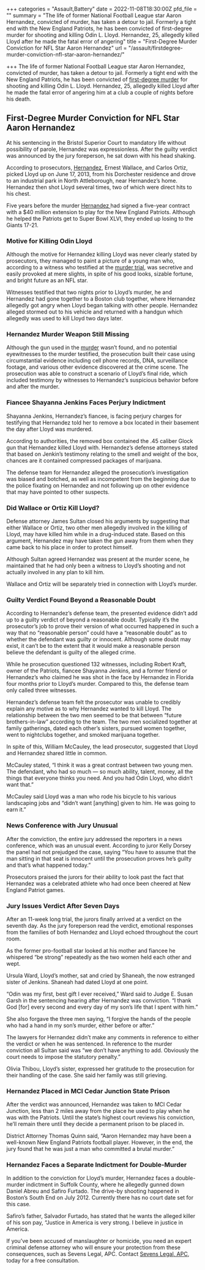 +++
categories = "Assault,Battery"
date = 2022-11-08T18:30:00Z
pfd_file = ""
summary = "The life of former National Football League star Aaron Hernandez, convicted of murder, has taken a detour to jail. Formerly a tight end with the New England Patriots, he has been convicted of first-degree murder for shooting and killing Odin L. Lloyd. Hernandez, 25, allegedly killed Lloyd after he made the fatal error of angering"
title = "First-Degree Murder Conviction for NFL Star Aaron Hernandez"
url = "/assault/firstdegree-murder-conviction-nfl-star-aaron-hernandez/"

+++
The life of former National Football League star Aaron Hernandez, convicted of murder, has taken a detour to jail. Formerly a tight end with the New England Patriots, he has been convicted of [first-degree murder](https://www.sevenslegal.com/ "Sevens Legal, APC") for shooting and killing Odin L. Lloyd. Hernandez, 25, allegedly killed Lloyd after he made the fatal error of angering him at a club a couple of nights before his death.

## First-Degree Murder Conviction for NFL Star Aaron Hernandez

At his sentencing in the Bristol Superior Court to mandatory life without possibility of parole, Hernandez was expressionless. After the guilty verdict was announced by the jury foreperson, he sat down with his head shaking.

According to prosecutors, [Hernandez](https://www.sevenslegal.com/ "Sevens Legal, APC"), Ernest Wallace, and Carlos Ortiz, picked Lloyd up on June 17, 2013, from his Dorchester residence and drove to an industrial park in North Attleborough, near Hernandez’s home. Hernandez then shot Lloyd several times, two of which were direct hits to his chest.

Five years before the murder [Hernandez ](https://www.sevenslegal.com/ "Sevens Legal, APC")had signed a five-year contract with a $40 million extension to play for the New England Patriots. Although he helped the Patriots get to Super Bowl XLVI, they ended up losing to the Giants 17-21.

### Motive for Killing Odin Lloyd

Although the motive for Hernandez killing Lloyd was never clearly stated by prosecutors, they managed to paint a picture of a young man who, according to a witness who testified at the [murder trial](https://www.sevenslegal.com/ "Sevens Legal, APC"), was secretive and easily provoked at mere slights, in spite of his good looks, sizable fortune, and bright future as an NFL star.

Witnesses testified that two nights prior to Lloyd’s murder, he and Hernandez had gone together to a Boston club together, where Hernandez allegedly got angry when Lloyd began talking with other people. Hernandez alleged stormed out to his vehicle and returned with a handgun which allegedly was used to kill Lloyd two days later.

### Hernandez Murder Weapon Still Missing

Although the gun used in the [murder](https://www.sevenslegal.com/ "Sevens Legal, APC") wasn’t found, and no potential eyewitnesses to the murder testified, the prosecution built their case using circumstantial evidence including cell phone records, DNA, surveillance footage, and various other evidence discovered at the crime scene. The prosecution was able to construct a scenario of Lloyd’s final ride, which included testimony by witnesses to Hernandez’s suspicious behavior before and after the murder.

### Fiancee Shayanna Jenkins Faces Perjury Indictment

Shayanna Jenkins, Hernandez’s fiancee, is facing perjury charges for testifying that Hernandez told her to remove a box located in their basement the day after Lloyd was murdered.

According to authorities, the removed box contained the .45 caliber Glock gun that Hernandez killed Lloyd with. Hernandez’s defense attorneys stated that based on Jenkin’s testimony relating to the smell and weight of the box, chances are it contained compressed packages of marijuana.

The defense team for Hernandez alleged the prosecution’s investigation was biased and botched, as well as incompetent from the beginning due to the police fixating on Hernandez and not following up on other evidence that may have pointed to other suspects.

### Did Wallace or Ortiz Kill Lloyd?

Defense attorney James Sultan closed his arguments by suggesting that either Wallace or Ortiz, two other men allegedly involved in the killing of Lloyd, may have killed him while in a drug-induced state. Based on this argument, Hernandez may have taken the gun away from them when they came back to his place in order to protect himself.

Although Sultan agreed Hernandez was present at the murder scene, he maintained that he had only been a witness to Lloyd’s shooting and not actually involved in any plan to kill him.

Wallace and Ortiz will be separately tried in connection with Lloyd’s murder.

### Guilty Verdict Found Beyond a Reasonable Doubt

According to Hernandez’s defense team, the presented evidence didn’t add up to a guilty verdict of beyond a reasonable doubt. Typically it’s the prosecutor’s job to prove their version of what occurred happened in such a way that no “reasonable person” could have a “reasonable doubt” as to whether the defendant was guilty or innocent. Although some doubt may exist, it can’t be to the extent that it would make a reasonable person believe the defendant is guilty of the alleged crime.

While he prosecution questioned 132 witnesses, including Robert Kraft, owner of the Patriots, fiancee Shayanna Jenkins, and a former friend or Hernandez’s who claimed he was shot in the face by Hernandez in Florida four months prior to Lloyd’s murder. Compared to this, the defense team only called three witnesses.

Hernandez’s defense team felt the prosecutor was unable to credibly explain any motive as to why Hernandez wanted to kill Lloyd. The relationship between the two men seemed to be that between “future brothers-in-law” according to the team. The two men socialized together at family gatherings, dated each other’s sisters, pursued women together, went to nightclubs together, and smoked marijuana together.

In spite of this, William McCauley, the lead prosecutor, suggested that Lloyd and Hernandez shared little in common.

McCauley stated, “I think it was a great contrast between two young men. The defendant, who had so much — so much ability, talent, money, all the things that everyone thinks you need. And you had Odin Lloyd, who didn’t want that.”

McCauley said Lloyd was a man who rode his bicycle to his various landscaping jobs and “didn’t want \[anything\] given to him. He was going to earn it.”

### News Conference with Jury Unusual

After the conviction, the entire jury addressed the reporters in a news conference, which was an unusual event. According to juror Kelly Dorsey the panel had not prejudged the case, saying “You have to assume that the man sitting in that seat is innocent until the prosecution proves he’s guilty and that’s what happened today.”

Prosecutors praised the jurors for their ability to look past the fact that Hernandez was a celebrated athlete who had once been cheered at New England Patriot games.

### Jury Issues Verdict After Seven Days

After an 11-week long trial, the jurors finally arrived at a verdict on the seventh day. As the jury foreperson read the verdict, emotional responses from the families of both Hernandez and Lloyd echoed throughout the court room.

As the former pro-football star looked at his mother and fiancee he whispered “be strong” repeatedly as the two women held each other and wept.

Ursula Ward, Lloyd’s mother, sat and cried by Shaneah, the now estranged sister of Jenkins. Shaneah had dated Lloyd at one point.

“Odin was my first, best gift I ever received,” Ward said to Judge E. Susan Garsh in the sentencing hearing after Hernandez was conviction. “I thank God \[for\] every second and every day of my son’s life that I spent with him.”

She also forgave the three men saying, “I forgive the hands of the people who had a hand in my son’s murder, either before or after.”

The lawyers for Hernandez didn’t make any comments in reference to either the verdict or when he was sentenced. In reference to the murder conviction all Sultan said was “we don’t have anything to add. Obviously the court needs to impose the statutory penalty.”

Olivia Thibou, Lloyd’s sister, expressed her gratitude to the prosecution for their handling of the case. She said her family was still grieving.

### Hernandez Placed in MCI Cedar Junction State Prison

After the verdict was announced, Hernandez was taken to MCI Cedar Junction, less than 2 miles away from the place he used to play when he was with the Patriots. Until the state’s highest court reviews his conviction, he’ll remain there until they decide a permanent prison to be placed in.

District Attorney Thomas Quinn said, “Aaron Hernandez may have been a well-known New England Patriots football player. However, in the end, the jury found that he was just a man who committed a brutal murder.”

### Hernandez Faces a Separate Indictment for Double-Murder

In addition to the conviction for Lloyd’s murder, Hernandez faces a double-murder indictment in Suffolk County, where he allegedly gunned down Daniel Abreu and Safiro Furtado. The drive-by shooting happened in Boston’s South End on July 2012. Currently there has no court date set for this case.

Safiro’s father, Salvador Furtado, has stated that he wants the alleged killer of his son pay, “Justice in America is very strong. I believe in justice in America.

If you’ve been accused of manslaughter or homicide, you need an expert criminal defense attorney who will ensure your protection from these consequences, such as Sevens Legal, APC. Contact [Sevens Legal, APC](https://www.sevenslegal.com/ "Sevens Legal, APC"), today for a free consultation.